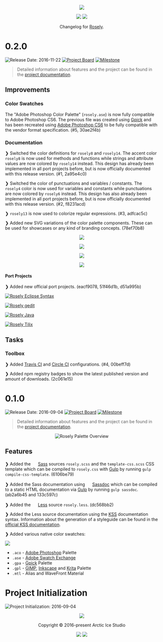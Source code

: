 <p align="center"><a href="https://rosely.hellotham.com" target="_blank"><img src="https://raw.githubusercontent.com/hellotham/rosely-docs/develop/assets/images/rosely/repository-hero.svg?sanitize=true"/></a></p>

<p align="center"><a href="https://github.com/hellotham/rosely/releases/latest"><img src="https://img.shields.io/github/release/hellotham/rosely.svg?style=flat-square&label=Release&logo=github&logoColor=eceff4&colorA=4c566a&colorB=88c0d0"/></a> <a href="https://rosely.hellotham.com/docs"><img src="https://img.shields.io/github/release/hellotham/styleguide-markdown.svg?style=flat-square&label=Docs&colorA=4c566a&colorB=88c0d0&logo=data%3Aimage%2Fsvg%2Bxml%3Bbase64%2CPHN2ZyB4bWxucz0iaHR0cDovL3d3dy53My5vcmcvMjAwMC9zdmciIHdpZHRoPSIxNiIgaGVpZ2h0PSIxNiI%2BCiAgICA8cGF0aCBmaWxsPSIjZDhkZWU5IiBkPSJNMTMuNzQ2IDIuODEzYS42Ny42NyAwIDAgMC0uNTU5LS4xMzNMOCAzLjg0OGwtNS4xODgtMS4xOGEuNjY5LjY2OSAwIDAgMC0uNTcuMTMzLjY3Ny42NzcgMCAwIDAtLjI0Mi41MzF2OC4xMzNjLS4wMDguMzIuMjEuNTk4LjUyLjY2OGw1LjMzMiAxLjE5OWguMjk2bDUuMzMyLTEuMmEuNjY4LjY2OCAwIDAgMCAuNTItLjY2N1YzLjMzMmEuNjU5LjY1OSAwIDAgMC0uMjU0LS41MnpNMy4zMzIgNC4xNjhsNCAuODk4djYuNzY2bC00LS44OTh6bTkuMzM2IDYuNzY2bC00IC44OThWNS4wNjZsNC0uODk4em0wIDAiLz4KPC9zdmc%2BCg%3D%3D"/></a></p>

<p align="center">Changelog for <a href="https://github.com/hellotham/rosely" alt="Rosely">Rosely</a>.</p>

# 0.2.0

![Release Date: 2016-11-22](https://img.shields.io/badge/Release_Date-2016--11--22-88C0D0.svg?style=flat-square) [![Project Board](https://img.shields.io/badge/Project_Board-0.2.0-88C0D0.svg?style=flat-square)](https://github.com/hellotham/rosely/projects/3) [![Milestone](https://img.shields.io/badge/Milestone-0.2.0-88C0D0.svg?style=flat-square)](https://github.com/hellotham/rosely/milestone/2)

> Detailed information about features and the project can be found in the [project documentation][ghio-docs].

## Improvements

### Color Swatches

The "Adobe Photoshop Color Palette" (`rosely.ase`) is now fully compatible to Adobe Photoshop CS6. The previous file was created using [Gpick][gpick] and has been recreated using [Adobe Photoshop CS6][adobe-photoshop] to be fully compatible with the vendor format specification. (#5, 30ae2f4b)

### Documentation

❯ Switched the color definitions for `rosely8` and `rosely14`. The accent color `rosely8` is now used for methods and functions while strings and attribute values are now colored by `rosely14` instead. This design has already been implemented in all port projects before, but is now officially documented with this release version. (#1, 2a95e4c0)

❯ Switched the color of punctuations and variables / constants. The `rosely4` color is now used for variables and constants while punctuations are now colored by `rosely6` instead. This design has also already been implemented in all port projects before, but is now officially documented with this release version. (#2, f8231acd)

❯ `rosely13` is now used to colorize regular expressions. (#3, adfcac5c)

❯ Added new SVG variations of the color palette components. These can be used for showcases or any kind of branding concepts. (78ef70b8)

<p align="center"><img src="https://cdn.rawgit.com/hellotham/rosely/develop/assets/rosely-component-polar-night.svg"/></p>

<p align="center"><img src="https://cdn.rawgit.com/hellotham/rosely/develop/assets/rosely-component-snow-storm.svg"/></p>

<p align="center"><img src="https://cdn.rawgit.com/hellotham/rosely/develop/assets/rosely-component-flowermeadow.svg"/></p>

<p align="center"><img src="https://cdn.rawgit.com/hellotham/rosely/develop/assets/rosely-component-vividfloriade.svg"/></p>

#### Port Projects

❯ Added new official port projects. (eacf9078, 51f46d1b, d51a995b)

[![Rosely Eclipse Syntax][assets-port-banner-eclipse-syntax]][gh-repo-rosely-eclipse-syntax]

[![Rosely gedit][assets-port-banner-gedit]][gh-repo-rosely-gedit]

[![Rosely Java][assets-port-banner-java]][gh-repo-rosely-java]

[![Rosely Tilix][assets-port-banner-tilix]][gh-repo-rosely-tilix]

## Tasks

### Toolbox

❯ Added [Travis CI][ci-travisci] and [Circle CI][ci-circleci] configurations. (#4, 00beff7d)

❯ Added npm registry badges to show the latest published version and amount of downloads. (2c061e15)

# 0.1.0

![Release Date: 2016-09-04](https://img.shields.io/badge/Release_Date-2016--09--04-88C0D0.svg?style=flat-square) [![Project Board](https://img.shields.io/badge/Project_Board-0.1.0-88C0D0.svg?style=flat-square)](https://github.com/hellotham/rosely/projects/2) [![Milestone](https://img.shields.io/badge/Milestone-0.1.0-88C0D0.svg?style=flat-square)](https://github.com/hellotham/rosely/milestone/1)

> Detailed information about features and the project can be found in the [project documentation][ghio-docs].

<p align="center"><img src="https://cdn.rawgit.com/hellotham/rosely/develop/assets/rosely-overview.svg" alt="Rosely Palette Overview"/></p>

## Features

❯ Added the <img src="http://sass-lang.com/favicon.ico" width=16 height=16 /> [Sass][sass] sources `rosely.scss` and the `template-css.scss` CSS template which can be compiled to `rosely.css` with [Gulp][gulp] by running `gulp compile-css-template`. (6106be79)

❯ Added the Sass documentation using <img src="http://sassdoc.com/favicon.png" width=16 height=16 /> [Sassdoc][sassdoc] which can be compiled to a static HTML documentation via [Gulp][gulp] by running `gulp sassdoc`. (ab2a6b45 and 133c597c)

❯ Added the <img src="http://lesscss.org/public/ico/favicon.ico" width=16 height=16 /> [Less][less] source `rosely.less`. (dc568bb2)

❯ Added the Less source documentation using the [KSS][kss] documentation syntax. Information about the generation of a styleguide can be found in the [official KSS documentation][kss-doc-styleguide].

❯ Added various native color swatches:

![][assets-color-swatch]

- `.aco` - [Adobe Photoshop][adobe-photoshop] Palette
- `.ase` - [Adobe Swatch Exchange][adobe-help-color-swatches]
- `.gpa` - [Gpick][gpick] Palette
- `.gpl` - [GIMP][gimp-doc-color-palette], [Inkscape][inkscape-wiki-color-palette] and [Krita][krita-doc-color-palette] Palette
- `.mtl` - Alias and WaveFront Material

# Project Initialization

![Project Initialization: 2016-09-04](https://img.shields.io/badge/Project_Initialization-2016--09--04-88C0D0.svg?style=flat-square)

<p align="center"><img src="https://cdn.rawgit.com/hellotham/rosely/develop/assets/banner-footer-mountains.svg" /></p>

<p align="center">Copyright &copy; 2016-present Arctic Ice Studio</p>

<p align="center"><a href="https://github.com/hellotham/rosely/blob/develop/LICENSE.md"><img src="https://img.shields.io/badge/License-MIT-5E81AC.svg?style=flat-square"/></a> <a href="https://creativecommons.org/licenses/by-sa/4.0"><img src="https://img.shields.io/badge/License-CC_BY--SA_4.0-5E81AC.svg?style=flat-square"/></a></p>

[adobe-help-color-swatches]: https://helpx.adobe.com/illustrator/using/using-creating-swatches.html
[adobe-photoshop]: http://adobe.com/products/photoshop
[apple-macos-design-guidelines-color]: https://developer.apple.com/macos/human-interface-guidelines/visual-design/color
[assets-color-swatch]: https://cdn.rawgit.com/hellotham/rosely/develop/assets/icon-color-swatch.svg
[assets-port-banner-eclipse-syntax]: https://cdn.rawgit.com/hellotham/rosely/develop/assets/rosely-eclipse-syntax-banner.svg
[assets-port-banner-gedit]: https://cdn.rawgit.com/hellotham/rosely/develop/assets/rosely-gedit-banner.svg
[assets-port-banner-java]: https://cdn.rawgit.com/hellotham/rosely/develop/assets/rosely-java-banner.svg
[assets-port-banner-tilix]: https://cdn.rawgit.com/hellotham/rosely/develop/assets/rosely-tilix-banner.svg
[ci-circleci]: https://circleci.com/gh/hellotham/rosely
[ci-travisci]: https://travis-ci.org/hellotham/rosely
[gh-repo-rosely-eclipse-syntax]: https://github.com/hellotham/rosely-eclipse-syntax
[gh-repo-rosely-gedit]: https://github.com/hellotham/rosely-gedit
[gh-repo-rosely-java]: https://github.com/hellotham/rosely-java
[gh-repo-rosely-tilix]: https://github.com/hellotham/rosely-tilix
[ghio-docs]: https://hellotham.github.io/rosely
[gimp-doc-color-palette]: https://docs.gimp.org/en/gimp-concepts-palettes.html
[gpick]: http://gpick.org
[gulp]: http://gulpjs.com
[inkscape-wiki-color-palette]: http://wiki.inkscape.org/wiki/index.php/ColorPalette
[krita-doc-color-palette]: https://docs.krita.org/Palette
[kss]: http://warpspire.com/kss
[kss-doc-styleguide]: http://warpspire.com/kss/styleguides
[less]: http://lesscss.org
[sass]: http://sass-lang.com
[sassdoc]: http://sassdoc.com
